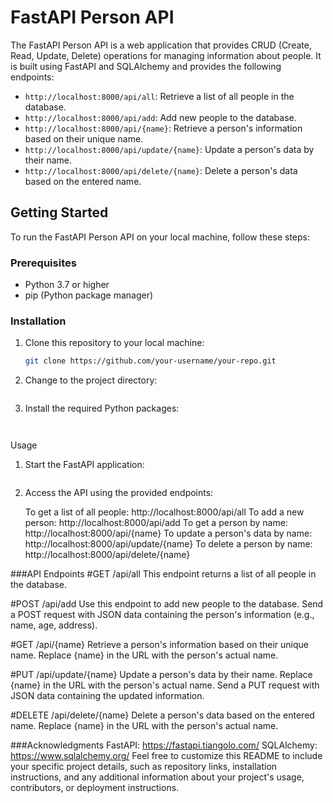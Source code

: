 # FastAPI Person API

The FastAPI Person API is a web application that provides CRUD (Create, Read, Update, Delete) operations for managing information about people. It is built using FastAPI and SQLAlchemy and provides the following endpoints:

- `http://localhost:8000/api/all`: Retrieve a list of all people in the database.
- `http://localhost:8000/api/add`: Add new people to the database.
- `http://localhost:8000/api/{name}`: Retrieve a person's information based on their unique name.
- `http://localhost:8000/api/update/{name}`: Update a person's data by their name.
- `http://localhost:8000/api/delete/{name}`: Delete a person's data based on the entered name.

## Getting Started

To run the FastAPI Person API on your local machine, follow these steps:

### Prerequisites

- Python 3.7 or higher
- pip (Python package manager)

### Installation

1. Clone this repository to your local machine:

   ```bash
   git clone https://github.com/your-username/your-repo.git


2. Change to the project directory:

    ```cd your-repo

3. Install the required Python packages:
    ```pip install -r requirements.txt


Usage
1. Start the FastAPI application:
    ```uvicorn main:app --host 0.0.0.0 --port 8000 --reload

2. Access the API using the provided endpoints:

    To get a list of all people: http://localhost:8000/api/all
    To add a new person: http://localhost:8000/api/add
    To get a person by name: http://localhost:8000/api/{name}
    To update a person's data by name: http://localhost:8000/api/update/{name}
    To delete a person by name: http://localhost:8000/api/delete/{name}


###API Endpoints
#GET /api/all
    This endpoint returns a list of all people in the database.

#POST /api/add
    Use this endpoint to add new people to the database. Send a POST request with JSON data containing the person's information (e.g., name, age, address).

#GET /api/{name}
    Retrieve a person's information based on their unique name. Replace {name} in the URL with the person's actual name.

#PUT /api/update/{name}
    Update a person's data by their name. Replace {name} in the URL with the person's actual name. Send a PUT request with JSON data containing the updated information.

#DELETE /api/delete/{name}
    Delete a person's data based on the entered name. Replace {name} in the URL with the person's actual name.

###Acknowledgments
    FastAPI: https://fastapi.tiangolo.com/
    SQLAlchemy: https://www.sqlalchemy.org/
    Feel free to customize this README to include your specific project details, such as repository links, installation instructions, and any additional information about your project's usage, contributors, or deployment instructions.